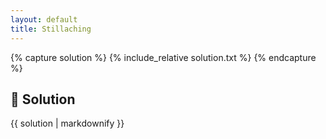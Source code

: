 ```yaml
---
layout: default
title: Stillaching
---
```


{% capture solution %}
{% include_relative solution.txt %}
{% endcapture %}

## 📝 Solution

{{ solution | markdownify }}

